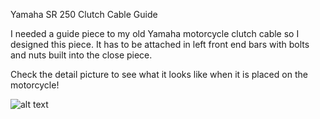 Yamaha SR 250 Clutch Cable Guide

I needed a guide piece to my old Yamaha motorcycle clutch cable so I designed this piece. It has to be attached in left front end bars with bolts and nuts built into the close piece.

Check the detail picture to see what it looks like when it is placed on the motorcycle!

![alt text](https://github.com/Imejpul/3DPrinting/blob/main/03_Gu%C3%ADaCableEmbragueSR/ClutchCableGuide.png "FreeCad View")
